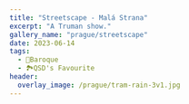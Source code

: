 ```yaml
---
title: "Streetscape - Malá Strana"
excerpt: "A Truman show."
gallery_name: "prague/streetscape"
date: 2023-06-14
tags:
  - 🏰Baroque
  - 🏞️QSD's Favourite
header:
  overlay_image: /prague/tram-rain-3v1.jpg
---
```

